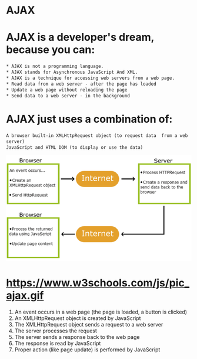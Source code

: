# AJAX

# AJAX is a developer's dream, because you can:

    * AJAX is not a programming language.
    * AJAX stands for Asynchronous JavaScript And XML.
    * AJAX is a technique for accessing web servers from a web page.
    * Read data from a web server - after the page has loaded
    * Update a web page without reloading the page
    * Send data to a web server - in the background

# AJAX just uses a combination of:
    A browser built-in XMLHttpRequest object (to request data  from a web server)
    JavaScript and HTML DOM (to display or use the data)

 ![AJAX](pic_ajax.gif)
# https://www.w3schools.com/js/pic_ajax.gif

1. An event occurs in a web page (the page is loaded, a button is clicked)
2. An XMLHttpRequest object is created by JavaScript
3. The XMLHttpRequest object sends a request to a web server
4. The server processes the request
5. The server sends a response back to the web page
6. The response is read by JavaScript
7. Proper action (like page update) is performed by JavaScript